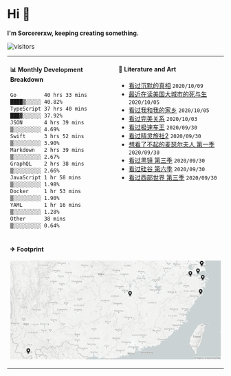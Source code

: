 # Hi 👋

**I'm Sorcererxw, keeping creating something.**

![visitors](https://visitor-badge.glitch.me/badge?page_id=sorcererxw.sorcererx)

<table width="800px">
<tr>
<td valign="top" width="50%">

#### 📊 Monthly Development Breakdown

<!--START_SECTION:waka-->
```text
Go         40 hrs 33 mins ████▒░░░░░ 40.82%
TypeScript 37 hrs 40 mins ███▓░░░░░░ 37.92%
JSON       4 hrs 39 mins  ▒░░░░░░░░░ 4.69%
Swift      3 hrs 52 mins  ▒░░░░░░░░░ 3.90%
Markdown   2 hrs 39 mins  ▒░░░░░░░░░ 2.67%
GraphQL    2 hrs 38 mins  ▒░░░░░░░░░ 2.66%
JavaScript 1 hr 58 mins   ▒░░░░░░░░░ 1.98%
Docker     1 hr 53 mins   ▒░░░░░░░░░ 1.90%
YAML       1 hr 16 mins   ▒░░░░░░░░░ 1.28%
Other      38 mins        ▒░░░░░░░░░ 0.64%
```
<!--END_SECTION:waka-->

<td valign="top" width="50%">

#### 💃 Literature and Art

<!--START_SECTION:douban-->
* [看过沉默的真相](http://movie.douban.com/subject/33447642/) <code>2020/10/09</code>
* [最近在读美国大城市的死与生](https://book.douban.com/subject/34907883/) <code>2020/10/05</code>
* [看过我和我的家乡](http://movie.douban.com/subject/35051512/) <code>2020/10/05</code>
* [看过完美关系](http://movie.douban.com/subject/30221758/) <code>2020/10/03</code>
* [看过极速车王](http://movie.douban.com/subject/6538866/) <code>2020/09/30</code>
* [看过精灵旅社2](http://movie.douban.com/subject/21327493/) <code>2020/09/30</code>
* [想看了不起的麦瑟尔夫人 第一季](http://movie.douban.com/subject/26813221/) <code>2020/09/30</code>
* [看过黑镜 第三季](http://movie.douban.com/subject/25966044/) <code>2020/09/30</code>
* [看过硅谷 第六季](http://movie.douban.com/subject/30194648/) <code>2020/09/30</code>
* [看过西部世界 第三季](http://movie.douban.com/subject/30206389/) <code>2020/09/30</code>

<!--END_SECTION:douban-->

</td>
</tr>
<tr>
<td colspan="2">

#### ✈ Footprint

![footprint](./footprint.png)

</td>
</tr>
</table>


